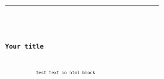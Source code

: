 <hr>
<pre>
    <div class="container">
        <div class="block two first">
            <h2>Your title</h2>
            <div class="wrap">
            test text in html block
            </div>
        </div>
    </div>
</pre>

